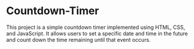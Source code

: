# Countdown-Timer
This project is a simple countdown timer implemented using HTML, CSS, and JavaScript. It allows users to set a specific date and time in the future and count down the time remaining until that event occurs.
